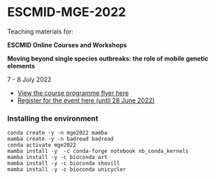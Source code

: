 # ESCMID-MGE-2022

Teaching materials for:

**ESCMID Online Courses and Workshops** 

**Moving beyond single species outbreaks: the role of mobile genetic elements** 

7 - 8 July 2022

* [View the course programme flyer here](https://www.escmid.org/fileadmin/src/media/PDFs/1Dates_Events/event_flyers/ESGEM_Course22_web.pdf)
* [Register for the event here (until 28 June 2022)](https://events.escmid.org/event/35)


### Installing the environment

```
conda create -y -n mge2022 mamba 
mamba create -y -n badread badread
conda activate mge2022 
mamba install -y  -c conda-forge notebook nb_conda_kernels
mamba install -y -c bioconda art
mamba install -y -c bioconda shovill
mamba install -y -c bioconda unicycler

```
